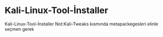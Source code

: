 # Kali-Linux-Tool-İnstaller
Kali-Linux-Tool-İnstaller
Not:Kali-Tweaks kısmında metapackegesleri elinle seçmen gerek
